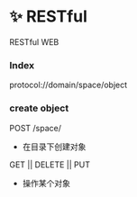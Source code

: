 # ✨ RESTful
RESTful WEB

### Index
protocol://domain/space/object

### create object
POST /space/

* 在目录下创建对象

GET || DELETE || PUT

* 操作某个对象
